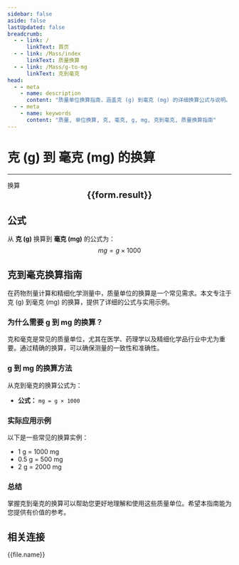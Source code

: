 ```yaml
---
sidebar: false
aside: false
lastUpdated: false
breadcrumb:
  - - link: /
      linkText: 首页
  - - link: /Mass/index
      linkText: 质量换算
  - - link: /Mass/g-to-mg
      linkText: 克到毫克
head:
  - - meta
    - name: description
      content: "质量单位换算指南，涵盖克 (g) 到毫克 (mg) 的详细换算公式与说明。"
  - - meta
    - name: keywords
      content: "质量, 单位换算, 克, 毫克, g, mg, 克到毫克, 质量换算指南"
---
```

# 克 (g) 到 毫克 (mg) 的换算
---
<script setup>
import { onMounted, reactive, inject, ref } from 'vue'
import { NButton, NForm, NFormItem, NInput, NInputNumber, NSelect, NCard, useMessage,NGrid ,NGi } from 'naive-ui'
import { defineClientComponent } from 'vitepress'
import { Mass } from '../../files';

const convert = inject('convert')

const form = reactive({
  number: null,
  result: '',
})

const convertHandler = () => {
  if (form.number !== null && !isNaN(form.number)) {
    const convertedValue = parseFloat(form.number) * 1000
    form.result = `${form.number}g = ${convertedValue.toFixed(0)}mg`
  } else {
    form.result = '请输入有效的数值。'
  }
}
</script>

<n-form size="large" :model="form">
  <n-form-item label="克 (g)">
    <n-input-number v-model:value="form.number" placeholder="输入克" style="width: 100%" />
  </n-form-item>
  <n-form-item>
    <n-button type="info" @click="convertHandler" block>换算</n-button>
  </n-form-item>
</n-form>

<n-card  embedded :bordered="false" hoverable>
  <div  style="text-align:center;font-size:20px;">
    <strong>{{form.result}}</strong>
  </div>
</n-card>

## 公式

从 **克 (g)** 换算到 **毫克 (mg)** 的公式为：
$$ mg = g \times 1000 $$

## 克到毫克换算指南

在药物剂量计算和精细化学测量中，质量单位的换算是一个常见需求。本文专注于克 (g) 到毫克 (mg) 的换算，提供了详细的公式与实用示例。

### 为什么需要 g 到 mg 的换算？

克和毫克是常见的质量单位，尤其在医学、药理学以及精细化学品行业中尤为重要。通过精确的换算，可以确保测量的一致性和准确性。

### g 到 mg 的换算方法

从克到毫克的换算公式为：

- **公式：** `mg = g × 1000`

### 实际应用示例

以下是一些常见的换算实例：

- 1 g = 1000 mg
- 0.5 g = 500 mg
- 2 g = 2000 mg

### 总结

掌握克到毫克的换算可以帮助您更好地理解和使用这些质量单位。希望本指南能为您提供有价值的参考。

## 相关连接
<n-grid x-gap="12" :cols="2">
  <n-gi v-for="(file, index) in Mass" :key="index">
    <n-button
      text
      tag="a"
      :href="file.path"
      type="info"
    >
      {{file.name}}
    </n-button>
  </n-gi>
</n-grid>
